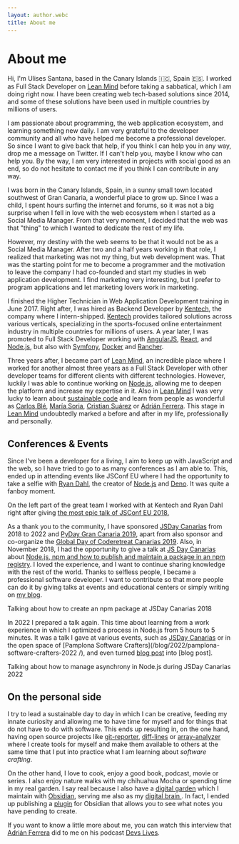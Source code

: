 ```yaml
---
layout: author.webc
title: About me
---
```


# About me

<tldr-section>

Hi, I'm Ulises Santana, based in the Canary Islands 🇮🇨, Spain 🇪🇸. I worked as Full Stack Developer on [Lean Mind](https://leanmind.es) before taking a sabbatical, which I am doing right now. I have been creating web tech-based solutions since 2014, and some of these solutions have been used in multiple countries by millions of users.

I am passionate about programming, the web application ecosystem, and learning something new daily. I am very grateful to the developer community and all who have helped me become a professional developer. So since I want to give back that help, if you think I can help you in any way, drop me a message on Twitter. If I can't help you, maybe I know who can help you. By the way, I am very interested in projects with social good as an end, so do not hesitate to contact me if you think I can contribute in any way.

</tldr-section>

I was born in the Canary Islands, Spain, in a sunny small town located southwest of Gran Canaria, a wonderful place to grow up. Since I was a child, I spent hours surfing the internet and forums, so it was not a big surprise when I fell in love with the web ecosystem when I started as a Social Media Manager. From that very moment, I decided that the web was that "thing" to which I wanted to dedicate the rest of my life.

However, my destiny with the web seems to be that it would not be as a Social Media Manager. After two and a half years working in that role, I realized that marketing was not my thing, but web development was. That was the starting point for me to become a programmer and the motivation to leave the company I had co-founded and start my studies in web application development. I find marketing very interesting, but I prefer to program applications and let marketing lovers work in marketing.

I finished the Higher Technician in Web Application Development training in June 2017. Right after, I was hired as Backend Developer by [Kentech](https://www.kentech-sp.es), the company where I intern-shipped. [Kentech](https://www.kentech-sp.es) provides tailored solutions across various verticals, specializing in the sports-focused online entertainment industry in multiple countries for millions of users. A year later, I was promoted to Full Stack Developer working with [AngularJS](https://angularjs.org), [React](https://reactjs.org), and [Node.js](https://nodejs.org), but also with [Symfony](https://symfony.com/), [Docker](https://www.docker.com) and [Rancher](https://rancher.com).

Three years after, I became part of [Lean Mind](https://leanmind.es), an incredible place where I worked for another almost three years as a Full Stack Developer with other developer teams for different clients with different technologies. However, luckily I was able to continue working on [Node.js](https://nodejs.org), allowing me to deepen the platform and increase my expertise in it. Also in [Lean Mind](https://leanmind.es) I was very lucky to learn about [sustainable code](https://savvily.es/libros/codigo-sostenible/) and learn from people as wonderful as [ Carlos Blé](https://www.carlosble.com/), [María Soria](https://mariasoria.dev/), [Cristian Suárez](https://criskrus.com/) or [Adrián Ferrera](https://adrianferrera.com). This stage in [Lean Mind](https://leanmind.es) undoubtedly marked a before and after in my life, professionally and personally.

## Conferences & Events

Since I've been a developer for a living, I aim to keep up with JavaScript and the web, so I have tried to go to as many conferences as I am able to. This, ended up in attending events like JSConf EU where I had the opportunity to take a selfie with [Ryan Dahl](https://tinyclouds.org/), the creator of [Node.js](https://nodejs.org ) and [Deno](https://deno.land). It was quite a fanboy moment.

<img-caption src="/assets/images/dahl.jpg" alt="At JSConf 2018 with Ryan Dahl">
On the left part of the great team I worked with at Kentech and Ryan Dahl right after giving <a href="https://www.youtube.com/watch?v=M3BM9TB-8yA" >the most epic talk of JSConf EU 2018.</a>
</img-caption>

As a thank you to the community, I have sponsored [JSDay Canarias](https://jsdaycanarias.com) from 2018 to 2022 and [PyDay Gran Canaria 2019](https://pythoncanarias.es/events/pydaygc19), apart from also sponsor and co-organize the [Global Day of Coderetreat Canarias 2019](https://twitter.com/GDCR_Canarias). Also, in November 2018, I had the opportunity to give a talk at [JS Day Canarias](https://2018.jsdaycanarias.com) about [Node.js, npm and how to publish and maintain a package in an npm registry]( https://www.youtube.com/watch?v=Joqdb-oZjC8). I loved the experience, and I want to continue sharing knowledge with the rest of the world. Thanks to selfless people, I became a professional software developer. I want to contribute so that more people can do it by giving talks at events and educational centers or simply writing on [my blog](/blog).

<img-caption src="/assets/images/jsdaycanarias2018.jpg" alt="Photo of Ulises giving a talk at JSDay Canarias 2018">
Talking about how to create an npm package at JSDay Canarias 2018
</img-caption>

In 2022 I prepared a talk again. This time about learning from a work experience in which I optimized a process in Node.js from 5 hours to 5 minutes. It was a talk I gave at various events, such as [JSDay Canarias](https://youtu.be/V4sXNlzJIy8) or in the open space of [Pamplona Software Crafters](/blog/2022/pamplona-software-crafters-2022 /), and even turned [blog post](/blog/2022/how-a-process-happens-in-nodejs-from-5-hours-to-5-minutes) into [blog post].

<img-caption src="/assets/images/jsdaycanarias2022.jpeg" alt="Photo of Ulises giving a talk at JSDay Canarias 2022">
Talking about how to manage asynchrony in Node.js during JSDay Canarias 2022
</img-caption>

## On the personal side

I try to lead a sustainable day to day in which I can be creative, feeding my innate curiosity and allowing me to have time for myself and for things that do not have to do with software. This ends up resulting in, on the one hand, having open source projects like [git-reporter](https://www.npmjs.com/package/git-reporter), [diff-lines](https://www.npmjs.com/package/@ulisesantana/diff-lines) or [array-analyzer](https://ulisesantana.github.io/array-analyzer/) where I create tools for myself and make them available to others at the same time that I put into practice what I am learning about *software crafting*.

On the other hand, I love to cook, enjoy a good book, podcast, movie or series. I also enjoy nature walks with my chihuahua Mocha or spending time in my real garden. I say real because I also have a [digital garden](https://maggieappleton.com/garden-history) which I maintain with [Obsidian](https://obsidian.md/), serving me also as my [digital brain ](https://maggieappleton.com/basb). In fact, I ended up publishing a [plugin](https://github.com/ulisesantana/obsidian-pending-notes) for Obsidian that allows you to see what notes you have pending to create.

If you want to know a little more about me, you can watch this interview that [Adrián Ferrera](https://adrianferrera.com) did to me on his podcast [Devs Lives](https://www.youtube.com/channel/UC8hcSq8ZoFG8hZrZ8XFC7Qw).

<youtube-video video-id="T9Frov6wS7U"></youtube-video>
